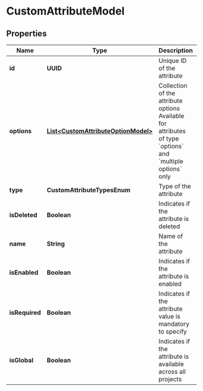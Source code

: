 

# CustomAttributeModel


## Properties

| Name | Type | Description | Notes |
|------------ | ------------- | ------------- | -------------|
|**id** | **UUID** | Unique ID of the attribute |  |
|**options** | [**List&lt;CustomAttributeOptionModel&gt;**](CustomAttributeOptionModel.md) | Collection of the attribute options      Available for attributes of type &#x60;options&#x60; and &#x60;multiple options&#x60; only |  |
|**type** | **CustomAttributeTypesEnum** | Type of the attribute |  |
|**isDeleted** | **Boolean** | Indicates if the attribute is deleted |  |
|**name** | **String** | Name of the attribute |  |
|**isEnabled** | **Boolean** | Indicates if the attribute is enabled |  |
|**isRequired** | **Boolean** | Indicates if the attribute value is mandatory to specify |  |
|**isGlobal** | **Boolean** | Indicates if the attribute is available across all projects |  |



